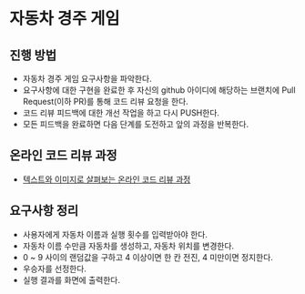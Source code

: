 # 자동차 경주 게임
## 진행 방법
* 자동차 경주 게임 요구사항을 파악한다.
* 요구사항에 대한 구현을 완료한 후 자신의 github 아이디에 해당하는 브랜치에 Pull Request(이하 PR)를 통해 코드 리뷰 요청을 한다.
* 코드 리뷰 피드백에 대한 개선 작업을 하고 다시 PUSH한다.
* 모든 피드백을 완료하면 다음 단계를 도전하고 앞의 과정을 반복한다.

## 온라인 코드 리뷰 과정
* [텍스트와 이미지로 살펴보는 온라인 코드 리뷰 과정](https://github.com/next-step/nextstep-docs/tree/master/codereview)


## 요구사항 정리
* 사용자에게 자동차 이름과 실행 횟수를 입력받아야 한다.
* 자동차 이름 수만큼 자동차를 생성하고, 자동차 위치를 변경한다.
* 0 ~ 9 사이의 랜덤값을 구하고 4 이상이면 한 칸 전진, 4 미만이면 정지한다.
* 우승자를 선정한다.
* 실행 결과를 화면에 출력한다.
